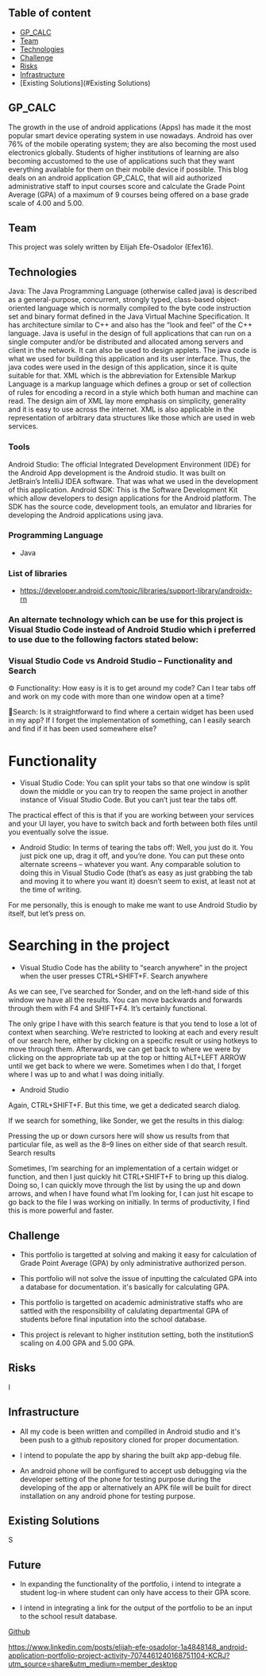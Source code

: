 
## Table of content

- [GP_CALC](#GP_CALC)
- [Team](#Team)
- [Technologies](#Technologies)
- [Challenge](#Challenge)
- [Risks](#Risks)
- [Infrastructure](#Infrastructure)
- [Existing Solutions](#Existing Solutions)

## GP_CALC

The growth in the use of android applications (Apps) has made it the most popular smart device operating system in use nowadays. Android has over 76% of the mobile operating system; they are also becoming the most used electronics globally. Students of higher institutions of learning are also becoming accustomed to the use of applications such that they want everything available for them on their mobile device if possible. This blog deals on an android application GP_CALC, that will aid authorized administrative staff to input courses score and calculate the Grade Point Average (GPA) of a maximum of 9 courses being offered on a base grade scale of 4.00 and 5.00.           

## Team

This project was solely written by Elijah Efe-Osadolor (Efex16). 

## Technologies

Java: The Java Programming Language (otherwise called java) is described as a general-purpose, concurrent, strongly typed, class-based object-oriented language which is normally compiled to the byte code instruction set and binary format defined in the Java Virtual Machine Specification. It has architecture similar to C++ and also has the “look and feel” of the C++ language. Java is useful in the design of full applications that can run on a single computer and/or be distributed and allocated among servers and client in the network. It can also be used to design applets. The java code is what we used for building this application and its user interface. Thus, the java codes were used in the design of this application, since it is quite suitable for that. XML which is the abbreviation for Extensible Markup Language is a markup language which defines a group or set of collection of rules for encoding a record in a style which both human and machine can read. The design aim of XML lay more emphasis on simplicity, generality and it is easy to use across the internet. XML is also applicable in the representation of arbitrary data structures like those which are used in web services.

### Tools

Android Studio: The official Integrated Development Environment (IDE) for the Android App development is the Android studio. It was built on JetBrain’s IntelliJ IDEA software. That was what we used in the development of this application. Android SDK: This is the Software Development Kit which allow developers to design applications for the Android platform. The SDK has the source code, development tools, an emulator and libraries for developing the Android applications using java. 

### Programming Language

- Java

### List of libraries

- https://developer.android.com/topic/libraries/support-library/androidx-rn

### An alternate technology which can be use for this project is Visual Studio Code instead of Android Studio which i preferred to use due to the following factors stated below:

### Visual Studio Code vs Android Studio – Functionality and Search

⚙ Functionality: How easy is it is to get around my code? Can I tear tabs off and work on my code with more than one window open at a time?

🔎Search: Is it straightforward to find where a certain widget has been used in my app? If I forget the implementation of something, can I easily search and find if it has been used somewhere else?

# Functionality

- Visual Studio Code: You can split your tabs so that one window is split down the middle or you can try to reopen the same project in another instance of Visual Studio Code. But you can’t just tear the tabs off.

The practical effect of this is that if you are working between your services and your UI layer, you have to switch back and forth between both files until you eventually solve the issue.

- Android Studio: In terms of tearing the tabs off: Well, you just do it. You just pick one up, drag it off, and you’re done. You can put these onto alternate screens – whatever you want. Any comparable solution to doing this in Visual Studio Code (that’s as easy as just grabbing the tab and moving it to where you want it) doesn’t seem to exist, at least not at the time of writing.

For me personally, this is enough to make me want to use Android Studio by itself, but let’s press on.

# Searching in the project

- Visual Studio Code has the ability to “search anywhere” in the project when the user presses CTRL+SHIFT+F. Search anywhere

As we can see, I’ve searched for Sonder, and on the left-hand side of this window we have all the results. You can move backwards and forwards through them with F4 and SHIFT+F4. It’s certainly functional.

The only gripe I have with this search feature is that you tend to lose a lot of context when searching. We’re restricted to looking at each and every result of our search here, either by clicking on a specific result or using hotkeys to move through them. Afterwards, we can get back to where we were by clicking on the appropriate tab up at the top or hitting ALT+LEFT ARROW until we get back to where we were. Sometimes when I do that, I forget where I was up to and what I was doing initially.

- Android Studio

Again, CTRL+SHIFT+F. But this time, we get a dedicated search dialog.

If we search for something, like Sonder, we get the results in this dialog:

Pressing the up or down cursors here will show us results from that particular file, as well as the 8–9 lines on either side of that search result. Search results

Sometimes, I’m searching for an implementation of a certain widget or function, and then I just quickly hit CTRL+SHIFT+F to bring up this dialog. Doing so, I can quickly move through the list by using the up and down arrows, and when I have found what I’m looking for, I can just hit escape to go back to the file I was working on initially. In terms of productivity, I find this is more powerful and faster.

## Challenge

- This portfolio is targetted at solving and making it easy for calculation of Grade Point Average (GPA) by only administrative authorized person.

- This portfolio will not solve the issue of inputting the calculated GPA into a database for documentation. it's basically for calculating GPA.

- This portfolio is targetted on academic administrative staffs who are sattled with the responsibility of calulating departmental GPA of students before final inputation into the school database.

- This project is relevant to higher institution setting, both the institutionS scaling on 4.00 GPA and 5.00 GPA.

## Risks

I 
     
## Infrastructure

- All my code is been written and compilled in Android studio and it's been push to a github repository cloned for proper documentation.

- I intend to populate the app by sharing the built akp app-debug file.

- An android phone will be configured to accept usb debugging via the developer setting of the phone for testing purpose during the developing of the app or alternatively an APK file will be built for direct installation on any android phone for testing purpose.


## Existing Solutions

S

## Future

- In expanding the functionality of the portfolio, i intend to integrate a student log-in where student can only have access to their GPA score. 

- I intend in integrating a link for the output of the portfolio to be an input to the school result database.

[Github](https://github.com/efex16)

https://www.linkedin.com/posts/elijah-efe-osadolor-1a4848148_android-application-portfolio-project-activity-7074461240168751104-KCRJ?utm_source=share&utm_medium=member_desktop

